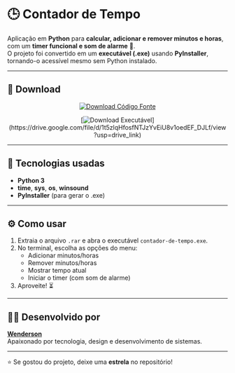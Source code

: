 # 🕒 Contador de Tempo  

Aplicação em **Python** para **calcular, adicionar e remover minutos e horas**, com um **timer funcional e som de alarme** 🔔.  
O projeto foi convertido em um **executável (.exe)** usando **PyInstaller**, tornando-o acessível mesmo sem Python instalado.  

---

## 🚀 Download

<div align="center">

[![Download Código Fonte](https://img.shields.io/badge/📂_Baixar%20Código%20Fonte-0A66C2?style=for-the-badge)](https://github.com/wendersonab/contador-de-tempo/blob/main/somar-minutos.py)

[![Download Executável](https://img.shields.io/badge/💾_Baixar%20Executável%20(.rar)-2EA043?style=for-the-badge)](https://drive.google.com/file/d/1t5zlqHfosfNTJzYvEiU8v1oedEF_DJLf/view?usp=drive_link)

</div>

---

## 🧠 Tecnologias usadas
- **Python 3**
- **time**, **sys**, **os**, **winsound**
- **PyInstaller** (para gerar o .exe)

---

## ⚙️ Como usar
1. Extraia o arquivo `.rar` e abra o executável `contador-de-tempo.exe`.  
2. No terminal, escolha as opções do menu:  
   - Adicionar minutos/horas  
   - Remover minutos/horas  
   - Mostrar tempo atual  
   - Iniciar o timer (com som de alarme)  
3. Aproveite! ⏳  

---

## 👨‍💻 Desenvolvido por
**[Wenderson](https://github.com/SEU_USUARIO)**  
Apaixonado por tecnologia, design e desenvolvimento de sistemas.

---

⭐ Se gostou do projeto, deixe uma **estrela** no repositório!  
